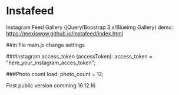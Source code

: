 # Instafeed
Instagram Feed Gallery (jQuery/Boostrap 3.x/Blueimg Gallery)
demo: https://mexiswow.github.io/Instafeed/index.html

##in file main.js change settings

###Instagram access_token (accessToken):
access_token = "here_your_instagram_acces_token";

###Photo count load:
photo_count = 12;

First public version comming 16.12.16
